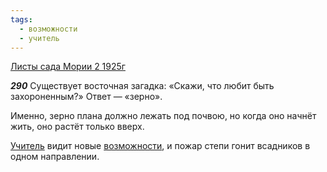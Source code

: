 ```yaml
---
tags:
  - возможности
  - учитель
---
```


[Листы сада Мории 2 1925г](https://127.0.0.1:4002/agni/1925)

___290___
Существует восточная загадка: «Скажи, что любит быть захороненным?» Ответ — «зерно».   

Именно, зерно плана должно лежать под почвою, но когда оно начнёт жить, оно растёт только вверх.   

[Учитель](../../../tags/#учитель) видит новые [возможности](../../../tags/#возможности), и пожар степи гонит всадников в одном направлении.   

